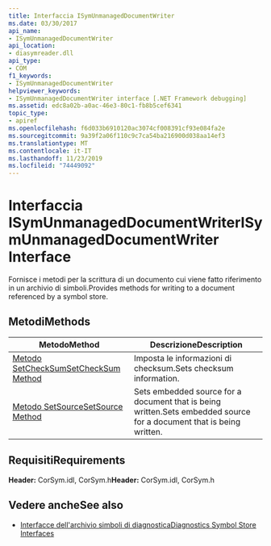 ```yaml
---
title: Interfaccia ISymUnmanagedDocumentWriter
ms.date: 03/30/2017
api_name:
- ISymUnmanagedDocumentWriter
api_location:
- diasymreader.dll
api_type:
- COM
f1_keywords:
- ISymUnmanagedDocumentWriter
helpviewer_keywords:
- ISymUnmanagedDocumentWriter interface [.NET Framework debugging]
ms.assetid: edc8a02b-a0ac-46e3-80c1-fb8b5cef6341
topic_type:
- apiref
ms.openlocfilehash: f6d033b6910120ac3074cf008391cf93e084fa2e
ms.sourcegitcommit: 9a39f2a06f110c9c7ca54ba216900d038aa14ef3
ms.translationtype: MT
ms.contentlocale: it-IT
ms.lasthandoff: 11/23/2019
ms.locfileid: "74449092"
---
```

# <a name="isymunmanageddocumentwriter-interface"></a><span data-ttu-id="ebbf5-102">Interfaccia ISymUnmanagedDocumentWriter</span><span class="sxs-lookup"><span data-stu-id="ebbf5-102">ISymUnmanagedDocumentWriter Interface</span></span>
<span data-ttu-id="ebbf5-103">Fornisce i metodi per la scrittura di un documento cui viene fatto riferimento in un archivio di simboli.</span><span class="sxs-lookup"><span data-stu-id="ebbf5-103">Provides methods for writing to a document referenced by a symbol store.</span></span>  
  
## <a name="methods"></a><span data-ttu-id="ebbf5-104">Metodi</span><span class="sxs-lookup"><span data-stu-id="ebbf5-104">Methods</span></span>  
  
|<span data-ttu-id="ebbf5-105">Metodo</span><span class="sxs-lookup"><span data-stu-id="ebbf5-105">Method</span></span>|<span data-ttu-id="ebbf5-106">Descrizione</span><span class="sxs-lookup"><span data-stu-id="ebbf5-106">Description</span></span>|  
|------------|-----------------|  
|[<span data-ttu-id="ebbf5-107">Metodo SetCheckSum</span><span class="sxs-lookup"><span data-stu-id="ebbf5-107">SetCheckSum Method</span></span>](../../../../docs/framework/unmanaged-api/diagnostics/isymunmanageddocumentwriter-setchecksum-method.md)|<span data-ttu-id="ebbf5-108">Imposta le informazioni di checksum.</span><span class="sxs-lookup"><span data-stu-id="ebbf5-108">Sets checksum information.</span></span>|  
|[<span data-ttu-id="ebbf5-109">Metodo SetSource</span><span class="sxs-lookup"><span data-stu-id="ebbf5-109">SetSource Method</span></span>](../../../../docs/framework/unmanaged-api/diagnostics/isymunmanageddocumentwriter-setsource-method.md)|<span data-ttu-id="ebbf5-110">Sets embedded source for a document that is being written.</span><span class="sxs-lookup"><span data-stu-id="ebbf5-110">Sets embedded source for a document that is being written.</span></span>|  
  
## <a name="requirements"></a><span data-ttu-id="ebbf5-111">Requisiti</span><span class="sxs-lookup"><span data-stu-id="ebbf5-111">Requirements</span></span>  
 <span data-ttu-id="ebbf5-112">**Header:** CorSym.idl, CorSym.h</span><span class="sxs-lookup"><span data-stu-id="ebbf5-112">**Header:** CorSym.idl, CorSym.h</span></span>  
  
## <a name="see-also"></a><span data-ttu-id="ebbf5-113">Vedere anche</span><span class="sxs-lookup"><span data-stu-id="ebbf5-113">See also</span></span>

- [<span data-ttu-id="ebbf5-114">Interfacce dell'archivio simboli di diagnostica</span><span class="sxs-lookup"><span data-stu-id="ebbf5-114">Diagnostics Symbol Store Interfaces</span></span>](../../../../docs/framework/unmanaged-api/diagnostics/diagnostics-symbol-store-interfaces.md)
